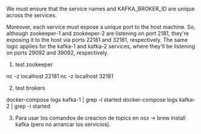 We must ensure that the service names and KAFKA_BROKER_ID are unique across the services.

Moreover, each service must expose a unique port to the host machine. So, although zookeeper-1 and zookeeper-2 are listening on port 2181, 
they're exposing it to the host via ports 22181 and 32181, respectively. The same logic applies for the kafka-1 and kafka-2 services, 
where they'll be listening on ports 29092 and 39092, respectively.

1. test zookeeper

nc -z localhost 22181
nc -z localhost 32181

2. test brokers

docker-compose logs kafka-1 | grep -i started
docker-compose logs kafka-2 | grep -i started

3. Para usar los comandos de creacion de topics en osx -> brew install kafka (pero no arrancar los servicios).
